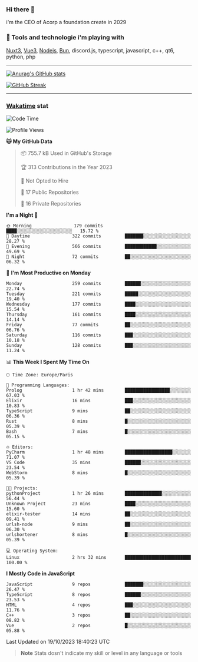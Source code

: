 ### Hi there 👋

i'm the CEO of Acorp a foundation create in 2029  

### 🧰 Tools and technologie i'm playing with

[Nuxt3](https://nuxt.com), [Vue3](https://vuejs.org/), [Nodejs](https://nodejs.org), [Bun](https://bun.sh/), discord.js, typescript, javascript, c++, qt6, python, php

---

[![Anurag's GitHub stats](https://github-readme-stats.vercel.app/api?username=ackimixs&show_icons=true&theme=github_dark&count_private=true)](https://www.ackimixs.xyz)

[![GitHub Streak](https://github-readme-streak-stats.herokuapp.com?user=Ackimixs&theme=github-dark-blue&date_format=j%20M%5B%20Y%5D&mode=weekly)](https://git.io/streak-stats)

---
 
 ### [Wakatime](https://wakatime.com/) stat

<!--START_SECTION:waka-->
![Code Time](http://img.shields.io/badge/Code%20Time-802%20hrs%2013%20mins-blue)

![Profile Views](http://img.shields.io/badge/Profile%20Views-0-blue)

**🐱 My GitHub Data** 

> 📦 755.7 kB Used in GitHub's Storage 
 > 
> 🏆 313 Contributions in the Year 2023
 > 
> 🚫 Not Opted to Hire
 > 
> 📜 17 Public Repositories 
 > 
> 🔑 16 Private Repositories 
 > 
**I'm a Night 🦉** 

```text
🌞 Morning                179 commits         ████░░░░░░░░░░░░░░░░░░░░░   15.72 % 
🌆 Daytime                322 commits         ███████░░░░░░░░░░░░░░░░░░   28.27 % 
🌃 Evening                566 commits         ████████████░░░░░░░░░░░░░   49.69 % 
🌙 Night                  72 commits          ██░░░░░░░░░░░░░░░░░░░░░░░   06.32 % 
```
📅 **I'm Most Productive on Monday** 

```text
Monday                   259 commits         ██████░░░░░░░░░░░░░░░░░░░   22.74 % 
Tuesday                  221 commits         █████░░░░░░░░░░░░░░░░░░░░   19.40 % 
Wednesday                177 commits         ████░░░░░░░░░░░░░░░░░░░░░   15.54 % 
Thursday                 161 commits         ████░░░░░░░░░░░░░░░░░░░░░   14.14 % 
Friday                   77 commits          ██░░░░░░░░░░░░░░░░░░░░░░░   06.76 % 
Saturday                 116 commits         ███░░░░░░░░░░░░░░░░░░░░░░   10.18 % 
Sunday                   128 commits         ███░░░░░░░░░░░░░░░░░░░░░░   11.24 % 
```


📊 **This Week I Spent My Time On** 

```text
🕑︎ Time Zone: Europe/Paris

💬 Programming Languages: 
Prolog                   1 hr 42 mins        █████████████████░░░░░░░░   67.03 % 
Elixir                   16 mins             ███░░░░░░░░░░░░░░░░░░░░░░   10.83 % 
TypeScript               9 mins              ██░░░░░░░░░░░░░░░░░░░░░░░   06.36 % 
Rust                     8 mins              █░░░░░░░░░░░░░░░░░░░░░░░░   05.39 % 
Bash                     7 mins              █░░░░░░░░░░░░░░░░░░░░░░░░   05.15 % 

🔥 Editors: 
PyCharm                  1 hr 48 mins        ██████████████████░░░░░░░   71.07 % 
VS Code                  35 mins             ██████░░░░░░░░░░░░░░░░░░░   23.54 % 
WebStorm                 8 mins              █░░░░░░░░░░░░░░░░░░░░░░░░   05.39 % 

🐱‍💻 Projects: 
pythonProject            1 hr 26 mins        ██████████████░░░░░░░░░░░   56.44 % 
Unknown Project          23 mins             ████░░░░░░░░░░░░░░░░░░░░░   15.60 % 
elixir-tester            14 mins             ██░░░░░░░░░░░░░░░░░░░░░░░   09.41 % 
urlsh-node               9 mins              ██░░░░░░░░░░░░░░░░░░░░░░░   06.30 % 
urlshortener             8 mins              █░░░░░░░░░░░░░░░░░░░░░░░░   05.39 % 

💻 Operating System: 
Linux                    2 hrs 32 mins       █████████████████████████   100.00 % 
```

**I Mostly Code in JavaScript** 

```text
JavaScript               9 repos             ███████░░░░░░░░░░░░░░░░░░   26.47 % 
TypeScript               8 repos             ██████░░░░░░░░░░░░░░░░░░░   23.53 % 
HTML                     4 repos             ███░░░░░░░░░░░░░░░░░░░░░░   11.76 % 
C++                      3 repos             ██░░░░░░░░░░░░░░░░░░░░░░░   08.82 % 
Vue                      2 repos             █░░░░░░░░░░░░░░░░░░░░░░░░   05.88 % 
```




 Last Updated on 19/10/2023 18:40:23 UTC
<!--END_SECTION:waka-->

> **Note**
> Stats dosn't indicate my skill or level in any language or tools
